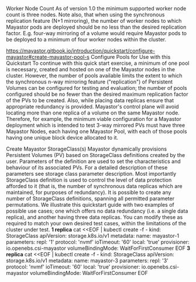 Worker Node Count
As of version 1.0 the minimum supported worker node count is three nodes.
Note also, that when using the synchronous replication feature (N+1 mirroring), the number of worker nodes to which Mayastor pods are deployed should be no less than the desired replication factor. E.g. four-way mirroring of a volume would require Mayastor pods to be deployed to a minimum of four worker nodes within the cluster.

https://mayastor.gitbook.io/introduction/quickstart/configure-mayastor#create-mayastor-pool-s
Configure Pools for Use with this Quickstart
To continue with this quick start exercise, a minimum of one pool is necessary, created and hosted on one of the Mayastor nodes in the cluster. However, the number of pools available limits the extent to which the synchronous n-way mirroring feature ("replication") of Persistent Volumes can be configured for testing and evaluation; the number of pools configured should be no fewer than the desired maximum replication factor of the PVs to be created. Also, while placing data replicas ensure that appropriate redundancy is provided. Mayastor's control plane will avoid locating more than one replica of a volume on the same Mayastor node. Therefore, for example, the minimum viable configuration for a Mayastor deployment which is intended to test 3-way mirrored PVs must have three Mayastor Nodes, each having one Mayastor Pool, with each of those pools having one unique block device allocated to it.


Create Mayastor StorageClass(s)
Mayastor dynamically provisions Persistent Volumes (PV) based on StorageClass definitions created by the user. Parameters of the definition are used to set the characteristics and behaviour of its associated PVs. For a detailed description of these parameters see storage class parameter description. Most importantly StorageClass definition is used to control the level of data protection afforded to it (that is, the number of synchronous data replicas which are maintained, for purposes of redundancy). It is possible to create any number of StorageClass definitions, spanning all permitted parameter permutations.
We illustrate this quickstart guide with two examples of possible use cases; one which offers no data redundancy (i.e. a single data replica), and another having three data replicas. You can modify these as required to match your own desired test cases, within the limitations of the cluster under test.
**1 replica**
cat <<EOF | kubectl create -f -
kind: StorageClass
apiVersion: storage.k8s.io/v1
metadata:
  name: mayastor-1
parameters:
  repl: '1'
  protocol: 'nvmf'
  ioTimeout: '60'
  local: 'true'
provisioner: io.openebs.csi-mayastor
volumeBindingMode: WaitForFirstConsumer
EOF
**3 replica**
cat <<EOF | kubectl create -f -
kind: StorageClass
apiVersion: storage.k8s.io/v1
metadata:
  name: mayastor-3
parameters:
  repl: '3'
  protocol: 'nvmf'
  ioTimeout: '60'
  local: 'true'
provisioner: io.openebs.csi-mayastor
volumeBindingMode: WaitForFirstConsumer
EOF
